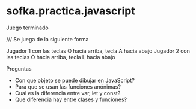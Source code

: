# sofka.practica.javascript
Juego terminado

/// Se juega de la siguiente forma
 
 Jugador 1 con las teclas Q hacia arriba, tecla A hacia abajo
 Jugador 2 con las teclas O hacia arriba, tecla L hacia abajo



Preguntas

- Con que objeto se puede dibujar en JavaScript?
- Para que se usan las funciones anónimas?
- Cual es la diferencia entre var, let y const?
- Que diferencia hay entre clases y funciones?
